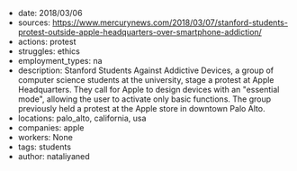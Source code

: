 - date: 2018/03/06
- sources: https://www.mercurynews.com/2018/03/07/stanford-students-protest-outside-apple-headquarters-over-smartphone-addiction/
- actions: protest
- struggles: ethics
- employment_types: na
- description: Stanford Students Against Addictive Devices, a group of computer science students at the university, stage a protest at Apple Headquarters. They call for Apple to design devices with an "essential mode", allowing the user to activate only basic functions. The group previously held a protest at the Apple store in downtown Palo Alto.
- locations: palo_alto, california, usa
- companies: apple
- workers: None
- tags: students
- author: nataliyaned

